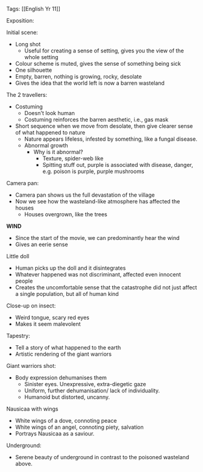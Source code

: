 
Tags: [[English Yr 11]]

Exposition:

Initial scene: 
* Long shot
	* Useful for creating a sense of setting, gives you the view of the whole setting
* Colour scheme is muted, gives the sense of something being sick
* One silhouette 
* Empty, barren, nothing is growing, rocky, desolate
* Gives the idea that the world left is now a barren wasteland

The 2 travellers:
- Costuming
	- Doesn't look human
	- Costuming reinforces the barren aesthetic, i.e., gas mask 
- Short sequence when we move from desolate, then give clearer sense of what happened to nature
	- Nature appears lifeless, infested by something, like a fungal disease.
	- Abnormal growth
		- Why is it abnormal?
			- Texture, spider-web like
			- Spitting stuff out, purple is associated with disease, danger, e.g. poison is purple, purple mushrooms

Camera pan:
* Camera pan shows us the full devastation of the village
* Now we see how the wasteland-like atmosphere has affected the houses
	* Houses overgrown, like the trees

**WIND**
* Since the start of the movie, we can predominantly hear the wind
* Gives an eerie sense

Little doll
- Human picks up the doll and it disintegrates
- Whatever happened was not discriminant, affected even innocent people
- Creates the uncomfortable sense that the catastrophe did not just affect a single population, but all of human kind

Close-up on insect:
* Weird tongue, scary red eyes
* Makes it seem malevolent

Tapestry:
* Tell a story of what happened to the earth
* Artistic rendering of the giant warriors

Giant warriors shot:
* Body expression dehumanises them
	* Sinister eyes. Unexpressive, extra-diegetic gaze
	* Uniform, further dehumanisation/ lack of individuality.
	* Humanoid but distorted, uncanny.

Nausicaa with wings
* White wings of a dove, connoting peace
* White wings of an angel, connoting piety, salvation
* Portrays Nausicaa as a saviour.

Underground:
* Serene beauty of underground in contrast to the poisoned wasteland above.